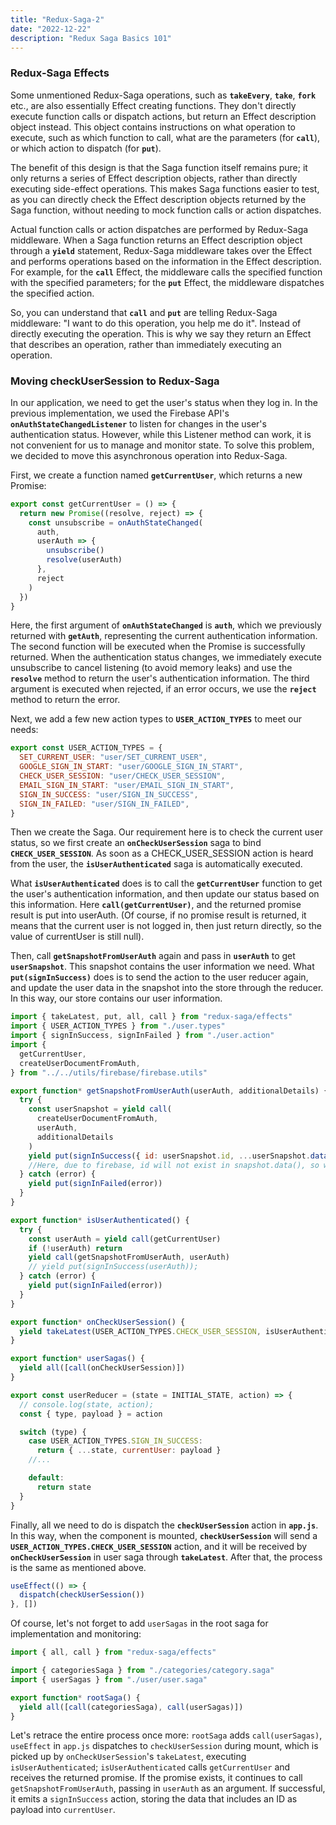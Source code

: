 ```yaml
---
title: "Redux-Saga-2"
date: "2022-12-22"
description: "Redux Saga Basics 101"
---
```


### Redux-Saga Effects

Some unmentioned Redux-Saga operations, such as **`takeEvery`**, **`take`**, **`fork`** etc., are also essentially Effect creating functions. They don't directly execute function calls or dispatch actions, but return an Effect description object instead. This object contains instructions on what operation to execute, such as which function to call, what are the parameters (for **`call`**), or which action to dispatch (for **`put`**).

The benefit of this design is that the Saga function itself remains pure; it only returns a series of Effect description objects, rather than directly executing side-effect operations. This makes Saga functions easier to test, as you can directly check the Effect description objects returned by the Saga function, without needing to mock function calls or action dispatches.

Actual function calls or action dispatches are performed by Redux-Saga middleware. When a Saga function returns an Effect description object through a **`yield`** statement, Redux-Saga middleware takes over the Effect and performs operations based on the information in the Effect description. For example, for the **`call`** Effect, the middleware calls the specified function with the specified parameters; for the **`put`** Effect, the middleware dispatches the specified action.

So, you can understand that **`call`** and **`put`** are telling Redux-Saga middleware: "I want to do this operation, you help me do it". Instead of directly executing the operation. This is why we say they return an Effect that describes an operation, rather than immediately executing an operation.

### Moving checkUserSession to Redux-Saga

In our application, we need to get the user's status when they log in. In the previous implementation, we used the Firebase API's **`onAuthStateChangedListener`** to listen for changes in the user's authentication status. However, while this Listener method can work, it is not convenient for us to manage and monitor state. To solve this problem, we decided to move this asynchronous operation into Redux-Saga.

First, we create a function named **`getCurrentUser`**, which returns a new Promise:

```jsx
export const getCurrentUser = () => {
  return new Promise((resolve, reject) => {
    const unsubscribe = onAuthStateChanged(
      auth,
      userAuth => {
        unsubscribe()
        resolve(userAuth)
      },
      reject
    )
  })
}
```

Here, the first argument of **`onAuthStateChanged`** is **`auth`**, which we previously returned with **`getAuth`**, representing the current authentication information. The second function will be executed when the Promise is successfully returned. When the authentication status changes, we immediately execute unsubscribe to cancel listening (to avoid memory leaks) and use the **`resolve`** method to return the user's authentication information. The third argument is executed when rejected, if an error occurs, we use the **`reject`** method to return the error.

Next, we add a few new action types to **`USER_ACTION_TYPES`** to meet our needs:

```jsx
export const USER_ACTION_TYPES = {
  SET_CURRENT_USER: "user/SET_CURRENT_USER",
  GOOGLE_SIGN_IN_START: "user/GOOGLE_SIGN_IN_START",
  CHECK_USER_SESSION: "user/CHECK_USER_SESSION",
  EMAIL_SIGN_IN_START: "user/EMAIL_SIGN_IN_START",
  SIGN_IN_SUCCESS: "user/SIGN_IN_SUCCESS",
  SIGN_IN_FAILED: "user/SIGN_IN_FAILED",
}
```

Then we create the Saga. Our requirement here is to check the current user status, so we first create an **`onCheckUserSession`** saga to bind **`CHECK_USER_SESSION`**. As soon as a CHECK_USER_SESSION action is heard from the user, the **`isUserAuthenticated`** saga is automatically executed.

What **`isUserAuthenticated`** does is to call the **`getCurrentUser`** function to get the user's authentication information, and then update our status based on this information. Here **`call(getCurrentUser)`**, and the returned promise result is put into userAuth. (Of course, if no promise result is returned, it means that the current user is not logged in, then just return directly, so the value of currentUser is still null).

Then, call **`getSnapshotFromUserAuth`** again and pass in **`userAuth`** to get **`userSnapshot`**. This snapshot contains the user information we need. What **`put(signInSuccess)`** does is to send the action to the user reducer again, and update the user data in the snapshot into the store through the reducer. In this way, our store contains our user information.

```jsx
import { takeLatest, put, all, call } from "redux-saga/effects"
import { USER_ACTION_TYPES } from "./user.types"
import { signInSuccess, signInFailed } from "./user.action"
import {
  getCurrentUser,
  createUserDocumentFromAuth,
} from "../../utils/firebase/firebase.utils"

export function* getSnapshotFromUserAuth(userAuth, additionalDetails) {
  try {
    const userSnapshot = yield call(
      createUserDocumentFromAuth,
      userAuth,
      additionalDetails
    )
    yield put(signInSuccess({ id: userSnapshot.id, ...userSnapshot.data() }))
    //Here, due to firebase, id will not exist in snapshot.data(), so we need to extract id separately
  } catch (error) {
    yield put(signInFailed(error))
  }
}

export function* isUserAuthenticated() {
  try {
    const userAuth = yield call(getCurrentUser)
    if (!userAuth) return
    yield call(getSnapshotFromUserAuth, userAuth)
    // yield put(signInSuccess(userAuth));
  } catch (error) {
    yield put(signInFailed(error))
  }
}

export function* onCheckUserSession() {
  yield takeLatest(USER_ACTION_TYPES.CHECK_USER_SESSION, isUserAuthenticated)
}

export function* userSagas() {
  yield all([call(onCheckUserSession)])
}
```

```jsx
export const userReducer = (state = INITIAL_STATE, action) => {
  // console.log(state, action);
  const { type, payload } = action

  switch (type) {
    case USER_ACTION_TYPES.SIGN_IN_SUCCESS:
      return { ...state, currentUser: payload }
    //...

    default:
      return state
  }
}
```

Finally, all we need to do is dispatch the **`checkUserSession`** action in **`app.js`**. In this way, when the component is mounted, **`checkUserSession`** will send a **`USER_ACTION_TYPES.CHECK_USER_SESSION`** action, and it will be received by **`onCheckUserSession`** in user saga through **`takeLatest`**. After that, the process is the same as mentioned above.

```jsx
useEffect(() => {
  dispatch(checkUserSession())
}, [])
```

Of course, let's not forget to add `userSagas` in the root saga for implementation and monitoring:

```jsx
import { all, call } from "redux-saga/effects"

import { categoriesSaga } from "./categories/category.saga"
import { userSagas } from "./user/user.saga"

export function* rootSaga() {
  yield all([call(categoriesSaga), call(userSagas)])
}
```

Let's retrace the entire process once more: `rootSaga` adds `call(userSagas)`, `useEffect` in `app.js` dispatches to `checkUserSession` during mount, which is picked up by `onCheckUserSession`'s `takeLatest`, executing `isUserAuthenticated`; `isUserAuthenticated` calls `getCurrentUser` and receives the returned promise. If the promise exists, it continues to call `getSnapshotFromUserAuth`, passing in `userAuth` as an argument. If successful, it emits a `signInSuccess` action, storing the data that includes an ID as payload into `currentUser`.
